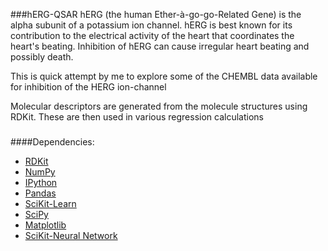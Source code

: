 ###hERG-QSAR
hERG (the human Ether-à-go-go-Related Gene) is the alpha subunit of a potassium ion channel. hERG is best known for its contribution to the electrical activity of the heart that coordinates the heart's beating. Inhibition of hERG can cause irregular heart  beating and possibly death. 

This is quick attempt by me to explore some of the CHEMBL data available for inhibition of the HERG ion-channel 

Molecular descriptors are generated from the molecule structures using RDKit. These are then used in various regression calculations

###

####Dependencies:
* [RDKit](http://www.rdkit.org/)
* [NumPy](http://www.numpy.org/)
* [IPython](http://ipython.org/)
* [Pandas](http://pandas.pydata.org/)
* [SciKit-Learn](http://scikit-learn.org/stable/)
* [SciPy](http://www.scipy.org/)
* [Matplotlib](http://matplotlib.org/)
* [SciKit-Neural Network](https://github.com/aigamedev/scikit-neuralnetwork)

